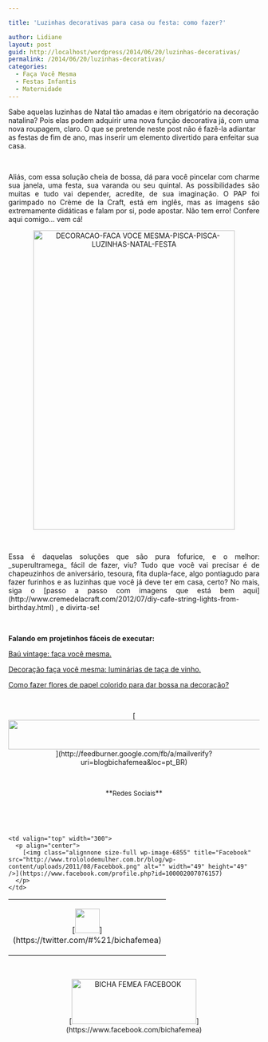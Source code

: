 ```yaml
---

title: 'Luzinhas decorativas para casa ou festa: como fazer?'

author: Lidiane
layout: post
guid: http://localhost/wordpress/2014/06/20/luzinhas-decorativas/
permalink: /2014/06/20/luzinhas-decorativas/
categories:
  - Faça Você Mesma
  - Festas Infantis
  - Maternidade
---
```

Sabe aquelas luzinhas de Natal tão amadas e item obrigatório na decoração natalina? Pois elas podem adquirir uma nova função decorativa já, com uma nova roupagem, claro. O que se pretende neste post não é fazê-la adiantar as festas de fim de ano, mas inserir um elemento divertido para enfeitar sua casa.

&nbsp;

<p align="justify">
  Aliás, com essa solução cheia de bossa, dá para você pincelar com charme sua janela, uma festa, sua varanda ou seu quintal. As possibilidades são muitas e tudo vai depender, acredite, de sua imaginação. O PAP foi garimpado no Crème de la Craft, está em inglês, mas as imagens são extremamente didáticas e falam por si, pode apostar. Não tem erro! Confere aqui comigo… vem cá!
</p>

<!--more-->

<p align="center">
  <a href="http://www.trololodemulher.com.br/blog/wp-content/uploads/2014/06/DECORACAO-FACA-VOCE-MESMA-PISCA-PISCA-LUZINHAS-NATAL-FESTA.png"><img class="alignnone size-full wp-image-10123" src="http://www.trololodemulher.com.br/blog/wp-content/uploads/2014/06/DECORACAO-FACA-VOCE-MESMA-PISCA-PISCA-LUZINHAS-NATAL-FESTA.png" alt="DECORACAO-FACA VOCE MESMA-PISCA-PISCA-LUZINHAS-NATAL-FESTA" width="404" height="600" /></a>
</p>

&nbsp;

<p align="justify">
  Essa é daquelas soluções que são pura fofurice, e o melhor: _superultramega_ fácil de fazer, viu? Tudo que você vai precisar é de chapeuzinhos de aniversário, tesoura, fita dupla-face, algo pontiagudo para fazer furinhos e as luzinhas que você já deve ter em casa, certo? No mais, siga o [passo a passo com imagens que está bem aqui](http://www.cremedelacraft.com/2012/07/diy-cafe-string-lights-from-birthday.html) , e divirta-se!
</p>

&nbsp;

**Falando em projetinhos fáceis de executar:**

[Baú vintage: faça você mesma.](http://www.trololodemulher.com.br/2011/09/14/decoracao-faca-voce-mesma-4/) 

[Decoração faça você mesma: luminárias de taça de vinho.](http://www.trololodemulher.com.br/2011/08/15/decoracao-faca-voce-mesma-3/) 

[Como fazer flores de papel colorido para dar bossa na decoração?](http://www.decoracaodacasa.com/flores-de-papel-decoracao/) 

&nbsp;

<p align="center">
  [<img class="alignnone size-full wp-image-8451" title="Assine o Bicha Fêmea grátis!" src="http://www.trololodemulher.com.br/blog/wp-content/uploads/2012/01/rodapé.png" alt="" width="600" height="59" />](http://feedburner.google.com/fb/a/mailverify?uri=blogbichafemea&loc=pt_BR) 
</p>

&nbsp;

<p align="center">
  **<span style="font-size: small;">Redes Sociais</span>**
</p>

&nbsp;

&nbsp;

<table border="0" width="600" cellspacing="0" cellpadding="2">
  <tr>
    <td valign="top" width="300">
      <p align="center">
        [<img class="alignnone size-full wp-image-6857" title="Twitter" src="http://www.trololodemulher.com.br/blog/wp-content/uploads/2011/08/Twitter.png" alt="" width="49" height="49" />](https://twitter.com/#%21/bichafemea) 
      </p>
    </td>
    
    <td valign="top" width="300">
      <p align="center">
        [<img class="alignnone size-full wp-image-6855" title="Facebook" src="http://www.trololodemulher.com.br/blog/wp-content/uploads/2011/08/Facebbok.png" alt="" width="49" height="49" />](https://www.facebook.com/profile.php?id=100002007076157) 
      </p>
    </td>
  </tr>
</table>

&nbsp;

<p style="text-align: center;">
  [<img class="alignnone size-full wp-image-9849" src="http://www.trololodemulher.com.br/blog/wp-content/uploads/2014/01/BICHA-FEMEA-FACEBOOK1.png" alt="BICHA FEMEA FACEBOOK" width="250" height="90" />](https://www.facebook.com/bichafemea) 
</p>